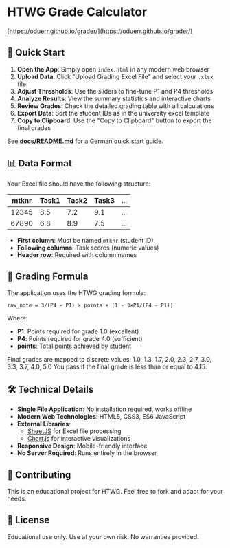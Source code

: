 # HTWG Grade Calculator

[https://oduerr.github.io/grader/](https://oduerr.github.io/grader/)

## 🚀 Quick Start

1. **Open the App**: Simply open `index.html` in any modern web browser
2. **Upload Data**: Click "Upload Grading Excel File" and select your `.xlsx` file
3. **Adjust Thresholds**: Use the sliders to fine-tune P1 and P4 thresholds
4. **Analyze Results**: View the summary statistics and interactive charts
5. **Review Grades**: Check the detailed grading table with all calculations
6. **Export Data**: Sort the student IDs as in the university excel template
7. **Copy to Clipboard**: Use the "Copy to Clipboard" button to export the final grades

See **[docs/README.md](docs/README.md)** for a German quick start guide.

## 📊 Data Format

Your Excel file should have the following structure:

| mtknr    | Task1 | Task2 | Task3 | ... |
|----------|-------|-------|-------|-----|
| 12345    | 8.5   | 7.2   | 9.1   | ... |
| 67890    | 6.8   | 8.9   | 7.5   | ... |

- **First column**: Must be named `mtknr` (student ID)
- **Following columns**: Task scores (numeric values)
- **Header row**: Required with column names

## 🎯 Grading Formula

The application uses the HTWG grading formula:

```
raw_note = 3/(P4 - P1) × points + [1 - 3×P1/(P4 - P1)]
```

Where:
- **P1**: Points required for grade 1.0 (excellent)
- **P4**: Points required for grade 4.0 (sufficient)
- **points**: Total points achieved by student

Final grades are mapped to discrete values: 1.0, 1.3, 1.7, 2.0, 2.3, 2.7, 3.0, 3.3, 3.7, 4.0, 5.0
You pass if the final grade is less than or equal to 4.15.

## 🛠 Technical Details

- **Single File Application**: No installation required, works offline
- **Modern Web Technologies**: HTML5, CSS3, ES6 JavaScript
- **External Libraries**: 
  - [SheetJS](https://sheetjs.com/) for Excel file processing
  - [Chart.js](https://www.chartjs.org/) for interactive visualizations
- **Responsive Design**: Mobile-friendly interface
- **No Server Required**: Runs entirely in the browser


## 🤝 Contributing

This is an educational project for HTWG. Feel free to fork and adapt for your needs.

## 📄 License

Educational use only. Use at your own risk. No warranties provided.